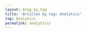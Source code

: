 ```yaml
---
layout: blog_by_tag
title: 'Articles by tag: Analytics'
tag: Analytics
permalink: analytics/
---
```


